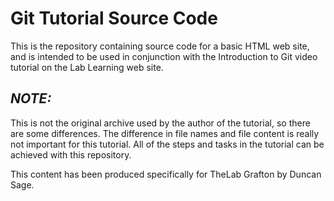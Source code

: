 

# Git Tutorial Source Code

This is the repository containing source code for a basic HTML web site, and is intended to be used in conjunction with the Introduction to Git video tutorial on the Lab Learning web site.

## *_NOTE:_*
This is not the original archive used by the author of the tutorial, so there are some differences. The difference in file names and file content is really not important for this tutorial. All of the steps and tasks in the tutorial can be achieved with this repository.

This content has been produced specifically for TheLab Grafton by Duncan Sage.
